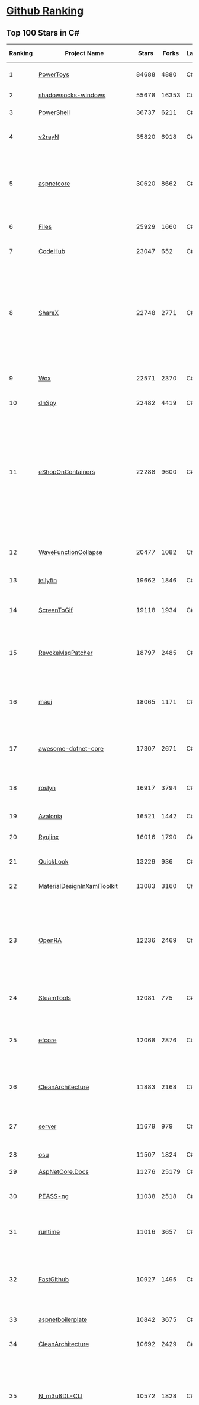 [Github Ranking](../README.md)
==========

## Top 100 Stars in C\#

| Ranking | Project Name | Stars | Forks | Language | Open Issues | Description | Last Commit |
| ------- | ------------ | ----- | ----- | -------- | ----------- | ----------- | ----------- |
| 1 | [PowerToys](https://github.com/microsoft/PowerToys) | 84688 | 4880 | C# | 4003 | Windows system utilities to maximize productivity | 2023-01-13T22:20:53Z |
| 2 | [shadowsocks-windows](https://github.com/shadowsocks/shadowsocks-windows) | 55678 | 16353 | C# | 117 | A C# port of shadowsocks | 2022-08-25T23:51:40Z |
| 3 | [PowerShell](https://github.com/PowerShell/PowerShell) | 36737 | 6211 | C# | 3302 | PowerShell for every system! | 2023-01-14T00:45:06Z |
| 4 | [v2rayN](https://github.com/2dust/v2rayN) | 35820 | 6918 | C# | 100 | A V2Ray client for Windows, support Xray core and v2fly core | 2023-01-09T12:20:12Z |
| 5 | [aspnetcore](https://github.com/dotnet/aspnetcore) | 30620 | 8662 | C# | 2383 | ASP.NET Core is a cross-platform .NET framework for building modern cloud-based web applications on Windows, Mac, or Linux. | 2023-01-14T08:24:44Z |
| 6 | [Files](https://github.com/files-community/Files) | 25929 | 1660 | C# | 427 | Building the best file manager experience for Windows | 2023-01-14T07:24:07Z |
| 7 | [CodeHub](https://github.com/CodeHubApp/CodeHub) | 23047 | 652 | C# | 234 | CodeHub is an iOS application written using Xamarin | 2022-06-22T16:14:05Z |
| 8 | [ShareX](https://github.com/ShareX/ShareX) | 22748 | 2771 | C# | 406 | ShareX is a free and open source program that lets you capture or record any area of your screen and share it with a single press of a key. It also allows uploading images, text or other types of files to many supported destinations you can choose from. | 2023-01-09T20:31:18Z |
| 9 | [Wox](https://github.com/Wox-launcher/Wox) | 22571 | 2370 | C# | 950 | Launcher for Windows, an alternative to Alfred and Launchy. | 2022-12-27T10:47:18Z |
| 10 | [dnSpy](https://github.com/dnSpy/dnSpy) | 22482 | 4419 | C# | 0 | .NET debugger and assembly editor | 2020-12-20T23:55:15Z |
| 11 | [eShopOnContainers](https://github.com/dotnet-architecture/eShopOnContainers) | 22288 | 9600 | C# | 25 | Cross-platform .NET sample microservices and container based application that runs on Linux Windows and macOS. Powered by .NET 6, Docker Containers and Azure Kubernetes Services. Supports Visual Studio, VS for Mac and CLI based environments with Docker CLI, dotnet CLI, VS Code or any other code editor. | 2023-01-09T16:39:16Z |
| 12 | [WaveFunctionCollapse](https://github.com/mxgmn/WaveFunctionCollapse) | 20477 | 1082 | C# | 1 | Bitmap & tilemap generation from a single example with the help of ideas from quantum mechanics | 2023-01-03T14:09:12Z |
| 13 | [jellyfin](https://github.com/jellyfin/jellyfin) | 19662 | 1846 | C# | 949 | The Free Software Media System | 2023-01-13T23:31:40Z |
| 14 | [ScreenToGif](https://github.com/NickeManarin/ScreenToGif) | 19118 | 1934 | C# | 203 | 🎬 ScreenToGif allows you to record a selected area of your screen, edit and save it as a gif or video. | 2023-01-11T03:20:15Z |
| 15 | [RevokeMsgPatcher](https://github.com/huiyadanli/RevokeMsgPatcher) | 18797 | 2485 | C# | 38 | :trollface: A hex editor for WeChat/QQ/TIM - PC版微信/QQ/TIM防撤回补丁（我已经看到了，撤回也没用了） | 2022-12-18T05:35:48Z |
| 16 | [maui](https://github.com/dotnet/maui) | 18065 | 1171 | C# | 2195 | .NET MAUI is the .NET Multi-platform App UI, a framework for building native device applications spanning mobile, tablet, and desktop. | 2023-01-14T06:31:36Z |
| 17 | [awesome-dotnet-core](https://github.com/thangchung/awesome-dotnet-core) | 17307 | 2671 | C# | 19 | :honeybee: A collection of awesome .NET core libraries, tools, frameworks and software | 2023-01-10T20:27:18Z |
| 18 | [roslyn](https://github.com/dotnet/roslyn) | 16917 | 3794 | C# | 8266 | The Roslyn .NET compiler provides C# and Visual Basic languages with rich code analysis APIs. | 2023-01-14T09:18:55Z |
| 19 | [Avalonia](https://github.com/AvaloniaUI/Avalonia) | 16521 | 1442 | C# | 1277 | A cross-platform UI framework for .NET | 2023-01-14T05:06:30Z |
| 20 | [Ryujinx](https://github.com/Ryujinx/Ryujinx) | 16016 | 1790 | C# | 323 | Experimental Nintendo Switch Emulator written in C# | 2023-01-14T06:11:18Z |
| 21 | [QuickLook](https://github.com/QL-Win/QuickLook) | 13229 | 936 | C# | 358 | Bring macOS “Quick Look” feature to Windows | 2022-12-18T11:52:36Z |
| 22 | [MaterialDesignInXamlToolkit](https://github.com/MaterialDesignInXAML/MaterialDesignInXamlToolkit) | 13083 | 3160 | C# | 164 | Google's Material Design in XAML & WPF, for C# & VB.Net.  | 2023-01-13T22:26:32Z |
| 23 | [OpenRA](https://github.com/OpenRA/OpenRA) | 12236 | 2469 | C# | 1439 | Open Source real-time strategy game engine for early Westwood games such as Command & Conquer: Red Alert written in C# using SDL and OpenGL. Runs on Windows, Linux, *BSD and Mac OS X. | 2023-01-13T14:38:46Z |
| 24 | [SteamTools](https://github.com/BeyondDimension/SteamTools) | 12081 | 775 | C# | 444 | 🛠「Watt Toolkit」是一个开源跨平台的多功能 Steam 工具箱。 | 2023-01-13T00:18:58Z |
| 25 | [efcore](https://github.com/dotnet/efcore) | 12068 | 2876 | C# | 1695 | EF Core is a modern object-database mapper for .NET. It supports LINQ queries, change tracking, updates, and schema migrations. | 2023-01-14T08:15:57Z |
| 26 | [CleanArchitecture](https://github.com/ardalis/CleanArchitecture) | 11883 | 2168 | C# | 15 | Clean Architecture Solution Template: A starting point for Clean Architecture with ASP.NET Core | 2023-01-11T17:12:24Z |
| 27 | [server](https://github.com/bitwarden/server) | 11679 | 979 | C# | 34 | The core infrastructure backend (API, database, Docker, etc). | 2023-01-14T01:36:39Z |
| 28 | [osu](https://github.com/ppy/osu) | 11507 | 1824 | C# | 943 | rhythm is just a *click* away! | 2023-01-14T09:12:54Z |
| 29 | [AspNetCore.Docs](https://github.com/dotnet/AspNetCore.Docs) | 11276 | 25179 | C# | 444 | Documentation for ASP.NET Core | 2023-01-14T03:00:33Z |
| 30 | [PEASS-ng](https://github.com/carlospolop/PEASS-ng) | 11038 | 2518 | C# | 11 | PEASS - Privilege Escalation Awesome Scripts SUITE (with colors) | 2023-01-08T04:26:32Z |
| 31 | [runtime](https://github.com/dotnet/runtime) | 11016 | 3657 | C# | 7973 | .NET is a cross-platform runtime for cloud, mobile, desktop, and IoT apps. | 2023-01-14T07:56:46Z |
| 32 | [FastGithub](https://github.com/dotnetcore/FastGithub) | 10927 | 1495 | C# | 103 | github加速神器，解决github打不开、用户头像无法加载、releases无法上传下载、git-clone、git-pull、git-push失败等问题 | 2022-12-08T18:58:24Z |
| 33 | [aspnetboilerplate](https://github.com/aspnetboilerplate/aspnetboilerplate) | 10842 | 3675 | C# | 174 | ASP.NET Boilerplate - Web Application Framework | 2023-01-13T13:57:21Z |
| 34 | [CleanArchitecture](https://github.com/jasontaylordev/CleanArchitecture) | 10692 | 2429 | C# | 15 | Clean Architecture Solution Template for .NET 7 | 2023-01-08T20:02:43Z |
| 35 | [N_m3u8DL-CLI](https://github.com/nilaoda/N_m3u8DL-CLI) | 10572 | 1828 | C# | 223 | [.NET] m3u8 downloader 开源的命令行m3u8/HLS/dash下载器，支持普通AES-128-CBC解密，多线程，自定义请求头等. 支持简体中文,繁体中文和英文. English Supported. | 2022-12-08T15:02:46Z |
| 36 | [CMWTAT_Digital_Edition](https://github.com/TGSAN/CMWTAT_Digital_Edition) | 10005 | 1500 | C# | 16 | CloudMoe Windows 10/11 Activation Toolkit get digital license, the best open source Win 10/11 activator in GitHub. GitHub 上最棒的开源 Win10/Win11 数字权利（数字许可证）激活工具！ | 2022-12-12T03:32:24Z |
| 37 | [UnityCsReference](https://github.com/Unity-Technologies/UnityCsReference) | 9922 | 2220 | C# | 0 | Unity C# reference source code. | 2023-01-12T01:41:49Z |
| 38 | [downkyi](https://github.com/leiurayer/downkyi) | 9902 | 1279 | C# | 277 | 哔哩下载姬downkyi，B站视频下载工具，支持批量下载，支持8K、HDR、杜比视界，提供工具箱（音视频提取、去水印等）。 | 2023-01-11T09:17:18Z |
| 39 | [Newtonsoft.Json](https://github.com/JamesNK/Newtonsoft.Json) | 9797 | 3129 | C# | 606 | Json.NET is a popular high-performance JSON framework for .NET | 2022-12-16T12:39:43Z |
| 40 | [lively](https://github.com/rocksdanister/lively) | 9591 | 783 | C# | 197 | Free and open-source software that allows users to set animated desktop wallpapers and screensavers. | 2023-01-13T03:37:09Z |
| 41 | [AutoMapper](https://github.com/AutoMapper/AutoMapper) | 9164 | 1699 | C# | 0 | A convention-based object-object mapper in .NET.  | 2023-01-13T15:14:13Z |
| 42 | [CefSharp](https://github.com/cefsharp/CefSharp) | 9107 | 2845 | C# | 40 | .NET (WPF and Windows Forms) bindings for the Chromium Embedded Framework | 2023-01-13T23:58:30Z |
| 43 | [MonoGame](https://github.com/MonoGame/MonoGame) | 9099 | 2666 | C# | 700 | One framework for creating powerful cross-platform games. | 2022-12-30T19:03:27Z |
| 44 | [orleans](https://github.com/dotnet/orleans) | 9068 | 1956 | C# | 400 | Cloud Native application framework for .NET | 2023-01-14T00:10:53Z |
| 45 | [MediatR](https://github.com/jbogard/MediatR) | 8974 | 1031 | C# | 5 | Simple, unambitious mediator implementation in .NET | 2023-01-13T12:57:12Z |
| 46 | [IdentityServer4](https://github.com/IdentityServer/IdentityServer4) | 8958 | 3777 | C# | 0 | OpenID Connect and OAuth 2.0 Framework for ASP.NET Core | 2022-12-13T07:48:19Z |
| 47 | [ArchiSteamFarm](https://github.com/JustArchiNET/ArchiSteamFarm) | 8928 | 985 | C# | 3 | C# application with primary purpose of farming Steam cards from multiple accounts simultaneously. | 2023-01-14T09:28:48Z |
| 48 | [RestSharp](https://github.com/restsharp/RestSharp) | 8843 | 2270 | C# | 15 | Simple REST and HTTP API Client for .NET | 2023-01-13T22:02:12Z |
| 49 | [SignalR](https://github.com/SignalR/SignalR) | 8803 | 2299 | C# | 22 | Incredibly simple real-time web for .NET | 2023-01-13T01:15:54Z |
| 50 | [BenchmarkDotNet](https://github.com/dotnet/BenchmarkDotNet) | 8583 | 847 | C# | 156 | Powerful .NET library for benchmarking | 2023-01-13T18:21:06Z |
| 51 | [MahApps.Metro](https://github.com/MahApps/MahApps.Metro) | 8550 | 2419 | C# | 68 | A framework that allows developers to cobble together a better UI for their own WPF applications with minimal effort. | 2023-01-13T13:32:02Z |
| 52 | [FluentTerminal](https://github.com/felixse/FluentTerminal) | 8520 | 428 | C# | 240 | A Terminal Emulator based on UWP and web technologies. | 2023-01-07T04:38:26Z |
| 53 | [Jackett](https://github.com/Jackett/Jackett) | 8463 | 1024 | C# | 199 | API Support for your favorite torrent trackers | 2023-01-14T06:58:45Z |
| 54 | [winsw](https://github.com/winsw/winsw) | 8377 | 1294 | C# | 150 | A wrapper executable that can run any executable as a Windows service, in a permissive license. | 2023-01-06T05:01:21Z |
| 55 | [duplicati](https://github.com/duplicati/duplicati) | 8346 | 778 | C# | 885 | Store securely encrypted backups in the cloud! | 2023-01-13T23:29:54Z |
| 56 | [Locale-Emulator](https://github.com/xupefei/Locale-Emulator) | 8240 | 707 | C# | 0 | Yet Another System Region and Language Simulator | 2022-04-15T09:55:46Z |
| 57 | [Sonarr](https://github.com/Sonarr/Sonarr) | 8119 | 1095 | C# | 115 | Smart PVR for newsgroup and bittorrent users. | 2023-01-14T02:24:23Z |
| 58 | [Hangfire](https://github.com/HangfireIO/Hangfire) | 7974 | 1569 | C# | 708 | An easy way to perform background job processing in your .NET and .NET Core applications. No Windows Service or separate process required | 2023-01-13T11:30:41Z |
| 59 | [modular-monolith-with-ddd](https://github.com/kgrzybek/modular-monolith-with-ddd) | 7845 | 1179 | C# | 41 | Full Modular Monolith application with Domain-Driven Design approach. | 2023-01-13T15:53:13Z |
| 60 | [FluentValidation](https://github.com/FluentValidation/FluentValidation) | 7840 | 1104 | C# | 4 | A popular .NET validation library for building strongly-typed validation rules. | 2023-01-11T12:01:50Z |
| 61 | [Sonarr](https://github.com/Sonarr/Sonarr) | 8119 | 1095 | C# | 115 | Smart PVR for newsgroup and bittorrent users. | 2023-01-14T02:24:23Z |
| 62 | [Captura](https://github.com/MathewSachin/Captura) | 7982 | 1546 | C# | 109 | Capture Screen, Audio, Cursor, Mouse Clicks and Keystrokes | 2020-08-16T15:25:25Z |
| 63 | [Hangfire](https://github.com/HangfireIO/Hangfire) | 7974 | 1569 | C# | 708 | An easy way to perform background job processing in your .NET and .NET Core applications. No Windows Service or separate process required | 2023-01-13T11:30:41Z |
| 64 | [modular-monolith-with-ddd](https://github.com/kgrzybek/modular-monolith-with-ddd) | 7845 | 1179 | C# | 41 | Full Modular Monolith application with Domain-Driven Design approach. | 2023-01-13T15:53:13Z |
| 65 | [FluentValidation](https://github.com/FluentValidation/FluentValidation) | 7840 | 1104 | C# | 4 | A popular .NET validation library for building strongly-typed validation rules. | 2023-01-11T12:01:50Z |
| 66 | [Terminal.Gui](https://github.com/gui-cs/Terminal.Gui) | 7835 | 584 | C# | 76 | Cross Platform Terminal UI toolkit for .NET | 2023-01-13T20:56:58Z |
| 67 | [nopCommerce](https://github.com/nopSolutions/nopCommerce) | 7811 | 4411 | C# | 154 | ASP.NET Core eCommerce software. nopCommerce is a free and open-source shopping cart. | 2023-01-13T15:29:37Z |
| 68 | [WeiXinMPSDK](https://github.com/JeffreySu/WeiXinMPSDK) | 7682 | 4264 | C# | 193 | 微信全平台 SDK Senparc.Weixin for C#，支持 .NET Framework 及 .NET Core、.NET 6.0、.NET 7.0。已支持微信公众号、小程序、小游戏、微信支付、企业微信/企业号、开放平台、JSSDK、微信周边等全平台。 WeChat SDK for C#. | 2023-01-12T10:41:25Z |
| 69 | [Ocelot](https://github.com/ThreeMammals/Ocelot) | 7439 | 1525 | C# | 518 | .NET core API Gateway | 2022-12-24T09:58:55Z |
| 70 | [practical-aspnetcore](https://github.com/dodyg/practical-aspnetcore) | 7376 | 977 | C# | 165 | Practical samples of ASP.NET Core 2.1, 2.2, 3.1, 5.0, 6.0 and 7.0  projects you can use. Readme contains explanations on all projects. | 2023-01-13T16:02:58Z |
| 71 | [uno](https://github.com/unoplatform/uno) | 7327 | 606 | C# | 1223 | Build Mobile, Desktop and WebAssembly apps with C# and XAML. Today. Open source and professionally supported. | 2023-01-13T23:37:49Z |
| 72 | [ReactiveUI](https://github.com/reactiveui/ReactiveUI) | 7325 | 1114 | C# | 78 | An advanced, composable, functional reactive model-view-viewmodel framework for all .NET platforms that is inspired by functional reactive programming. ReactiveUI allows you to  abstract mutable state away from your user interfaces, express the idea around a feature in one readable place and improve the testability of your application. | 2023-01-01T23:00:57Z |
| 73 | [blockchain](https://github.com/dvf/blockchain) | 7253 | 2624 | C# | 64 | A simple Blockchain in Python | 2023-01-04T17:21:04Z |
| 74 | [ailab](https://github.com/microsoft/ailab) | 7195 | 1346 | C# | 25 | Experience, Learn and Code the latest breakthrough innovations with Microsoft AI | 2022-12-08T02:14:59Z |
| 75 | [Nancy](https://github.com/NancyFx/Nancy) | 7180 | 1513 | C# | 196 | Lightweight, low-ceremony, framework for building HTTP based services on .Net and Mono | 2021-01-24T13:28:09Z |
| 76 | [Notepads](https://github.com/0x7c13/Notepads) | 7162 | 404 | C# | 262 | A modern, lightweight text editor with a minimalist design. | 2023-01-14T04:24:06Z |
| 77 | [LiteDB](https://github.com/mbdavid/LiteDB) | 7141 | 1077 | C# | 535 | LiteDB - A .NET NoSQL Document Store in a single data file - https://www.litedb.org | 2022-12-24T20:26:16Z |
| 78 | [mRemoteNG](https://github.com/mRemoteNG/mRemoteNG) | 7104 | 1297 | C# | 739 | mRemoteNG is the next generation of mRemote, open source, tabbed, multi-protocol, remote connections manager. | 2023-01-08T12:02:53Z |
| 79 | [Radarr](https://github.com/Radarr/Radarr) | 7036 | 808 | C# | 407 | A fork of Sonarr to work with movies à la Couchpotato. | 2023-01-13T18:44:15Z |
| 80 | [Bili.Uwp](https://github.com/Richasy/Bili.Uwp) | 7027 | 466 | C# | 158 | 适用于新系统UI的哔哩 | 2022-12-12T12:33:11Z |
| 81 | [ET](https://github.com/egametang/ET) | 6576 | 2443 | C# | 45 | Unity3D Client And C# Server Framework | 2023-01-10T01:21:36Z |
| 82 | [Electron.NET](https://github.com/ElectronNET/Electron.NET) | 6538 | 657 | C# | 160 | :electron: Build cross platform desktop apps with ASP.NET Core (Razor Pages, MVC, Blazor). | 2022-10-19T18:57:20Z |
| 83 | [ContextMenuManager](https://github.com/BluePointLilac/ContextMenuManager) | 6390 | 382 | C# | 55 | 🖱️ 纯粹的Windows右键菜单管理程序 | 2022-07-06T05:15:21Z |
| 84 | [OrchardCore](https://github.com/OrchardCMS/OrchardCore) | 6324 | 2107 | C# | 1196 | Orchard Core is an open-source modular and multi-tenant application framework built with ASP.NET Core, and a content management system (CMS) built on top of that framework. | 2023-01-14T05:46:26Z |
| 85 | [jynew](https://github.com/jynew/jynew) | 6309 | 1387 | C# | 31 | JinYongLegend-like RPG Game Framework with full Modding support | 2023-01-11T04:21:17Z |
| 86 | [ImageSharp](https://github.com/SixLabors/ImageSharp) | 6213 | 765 | C# | 42 | :camera: A modern, cross-platform, 2D Graphics library for .NET | 2023-01-14T08:56:08Z |
| 87 | [UniRx](https://github.com/neuecc/UniRx) | 6205 | 817 | C# | 189 | Reactive Extensions for Unity | 2022-06-19T10:00:11Z |
| 88 | [reverse-proxy](https://github.com/microsoft/reverse-proxy) | 6180 | 598 | C# | 121 | A toolkit for developing high-performance HTTP reverse proxy applications. | 2023-01-13T18:52:33Z |
| 89 | [de4dot](https://github.com/de4dot/de4dot) | 6144 | 2513 | C# | 0 | .NET deobfuscator and unpacker. | 2020-08-29T08:14:56Z |
| 90 | [wpf](https://github.com/dotnet/wpf) | 6084 | 998 | C# | 947 | WPF is a .NET Core UI framework for building Windows desktop applications. | 2023-01-13T14:26:15Z |
| 91 | [AspNetCoreDiagnosticScenarios](https://github.com/davidfowl/AspNetCoreDiagnosticScenarios) | 6035 | 590 | C# | 23 | This repository has examples of broken patterns in ASP.NET Core applications | 2023-01-04T13:22:33Z |
| 92 | [Entitas](https://github.com/sschmid/Entitas) | 6018 | 1055 | C# | 122 | Entitas is a super fast Entity Component System (ECS) Framework specifically made for C# and Unity | 2022-12-17T18:37:37Z |
| 93 | [serilog](https://github.com/serilog/serilog) | 5996 | 734 | C# | 38 | Simple .NET logging with fully-structured events | 2022-12-14T23:15:16Z |
| 94 | [Dependencies](https://github.com/lucasg/Dependencies) | 5904 | 509 | C# | 82 | A rewrite of the old legacy software "depends.exe" in C# for Windows devs to troubleshoot dll load dependencies issues. | 2022-07-06T03:49:36Z |
| 95 | [docker-lambda](https://github.com/lambci/docker-lambda) | 5852 | 446 | C# | 58 | Docker images and test runners that replicate the live AWS Lambda environment | 2022-05-23T08:28:37Z |
| 96 | [CAP](https://github.com/dotnetcore/CAP) | 5849 | 1177 | C# | 5 | Distributed transaction solution in micro-service base on eventually consistency, also an eventbus with Outbox pattern | 2023-01-13T08:42:08Z |
| 97 | [VFSForGit](https://github.com/microsoft/VFSForGit) | 5773 | 460 | C# | 296 | Virtual File System for Git: Enable Git at Enterprise Scale | 2022-10-14T15:43:43Z |
| 98 | [NLog](https://github.com/NLog/NLog) | 5727 | 1345 | C# | 64 | NLog - Advanced and Structured Logging for Various .NET Platforms | 2023-01-03T20:39:22Z |
| 99 | [reactive](https://github.com/dotnet/reactive) | 5714 | 683 | C# | 99 | The Reactive Extensions for .NET | 2023-01-13T03:07:09Z |
| 100 | [clean-code-dotnet](https://github.com/thangchung/clean-code-dotnet) | 5713 | 898 | C# | 15 | :bathtub:  Clean Code concepts and tools adapted for .NET  | 2023-01-06T13:12:48Z |

